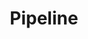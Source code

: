 ---
title: "Pipeline"

categories: ['']

tags: ['Pipeline']

arabic: ['مسارات']

publishers: ['معجم مصطلحات التعلم الآلي والتعلم العميق وعلم البيانات']

types: "word"

slug: ""
---